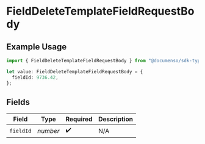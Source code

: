 # FieldDeleteTemplateFieldRequestBody

## Example Usage

```typescript
import { FieldDeleteTemplateFieldRequestBody } from "@documenso/sdk-typescript/models/operations";

let value: FieldDeleteTemplateFieldRequestBody = {
  fieldId: 9736.42,
};
```

## Fields

| Field              | Type               | Required           | Description        |
| ------------------ | ------------------ | ------------------ | ------------------ |
| `fieldId`          | *number*           | :heavy_check_mark: | N/A                |